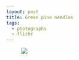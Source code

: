 ```yaml
---
layout: post
title: Green pine needles
tags:
  - photographs
  - flickr
---
```


<figure>
  <a href="https://www.flickr.com/photos/inkdroid/53993244281/">
    <img class="img-fluid" src="https://live.staticflickr.com/65535/53993244281_ac4b6108ff_c.jpg">
  </a>
  <figcaption>
    
  </figcaption>
</figure>

